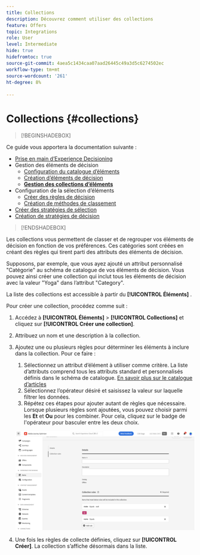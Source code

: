 ```yaml
---
title: Collections
description: Découvrez comment utiliser des collections
feature: Offers
topic: Integrations
role: User
level: Intermediate
hide: true
hidefromtoc: true
source-git-commit: 4aea5c1434caa07aad26445c49a3d5c6274502ec
workflow-type: tm+mt
source-wordcount: '261'
ht-degree: 8%

---
```


# Collections {#collections}

>[!BEGINSHADEBOX]

Ce guide vous apportera la documentation suivante :

* [Prise en main d’Experience Decisioning](gs-experience-decisioning.md)
* Gestion des éléments de décision
   * [Configuration du catalogue d’éléments](catalogs.md)
   * [Création d’éléments de décision](items.md)
   * **[Gestion des collections d’éléments](collections.md)**
* Configuration de la sélection d’éléments
   * [Créer des règles de décision](rules.md)
   * [Création de méthodes de classement](ranking.md)
* [Créer des stratégies de sélection](selection-strategies.md)
* [Création de stratégies de décision](create-decision.md)

>[!ENDSHADEBOX]

Les collections vous permettent de classer et de regrouper vos éléments de décision en fonction de vos préférences. Ces catégories sont créées en créant des règles qui tirent parti des attributs des éléments de décision.

Supposons, par exemple, que vous ayez ajouté un attribut personnalisé &quot;Catégorie&quot; au schéma de catalogue de vos éléments de décision. Vous pouvez ainsi créer une collection qui inclut tous les éléments de décision avec la valeur &quot;Yoga&quot; dans l’attribut &quot;Category&quot;.

La liste des collections est accessible à partir du **[!UICONTROL Éléments]** .

Pour créer une collection, procédez comme suit :

1. Accédez à **[!UICONTROL Éléments]** > **[!UICONTROL Collections]** et cliquez sur **[!UICONTROL Créer une collection]**.
1. Attribuez un nom et une description à la collection.
1. Ajoutez une ou plusieurs règles pour déterminer les éléments à inclure dans la collection. Pour ce faire :

   1. Sélectionnez un attribut d’élément à utiliser comme critère. La liste d’attributs comprend tous les attributs standard et personnalisés définis dans le schéma de catalogue. [En savoir plus sur le catalogue d’articles](catalogs.md)
   1. Sélectionnez l’opérateur désiré et saisissez la valeur sur laquelle filtrer les données.
   1. Répétez ces étapes pour ajouter autant de règles que nécessaire. Lorsque plusieurs règles sont ajoutées, vous pouvez choisir parmi les **Et** et **Ou** pour les combiner. Pour cela, cliquez sur le badge de l&#39;opérateur pour basculer entre les deux choix.

   ![](assets/collection-create.png)

1. Une fois les règles de collecte définies, cliquez sur **[!UICONTROL Créer]**. La collection s’affiche désormais dans la liste.
